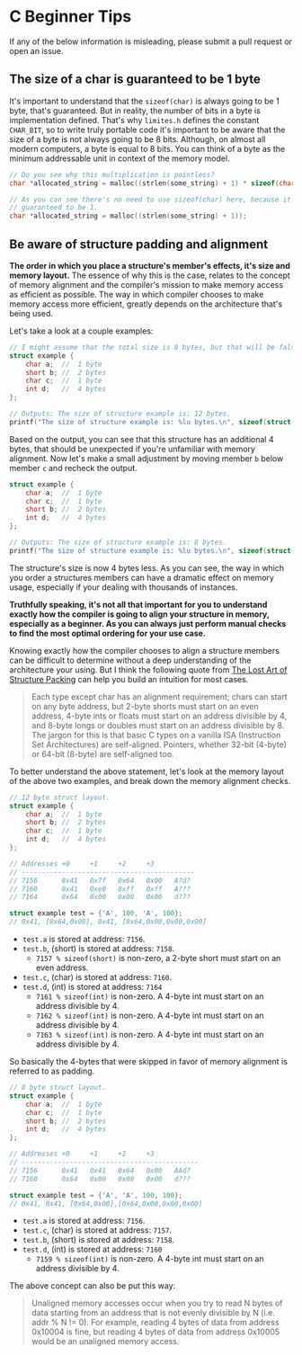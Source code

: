 # C Beginner Tips

If any of the below information is misleading, please submit a pull request or
open an issue.

## The size of a char is guaranteed to be 1 byte

It's important to understand that the `sizeof(char)` is always going to be 1
byte, that's guaranteed. But in reality, the number of bits in a byte is
implementation defined. That's why `limites.h` defines the constant `CHAR_BIT`,
so to write truly portable code it's important to be aware that the size of a
byte is not always going to be 8 bits. Although, on almost all modern
computers, a byte is equal to 8 bits. You can think of a byte as the minimum
addressable unit in context of the memory model.

```C
// Do you see why this multiplication is pointless?
char *allocated_string = malloc((strlen(some_string) + 1) * sizeof(char));

// As you can see there's no need to use sizeof(char) here, because it's
// guaranteed to be 1.
char *allocated_string = malloc((strlen(some_string) + 1));
```

## Be aware of structure padding and alignment

**The order in which you place a structure's member's effects, it's size and
memory layout.** The essence of why this is the case, relates to the concept of
memory alignment and the compiler's mission to make memory access as efficient
as possible. The way in which compiler chooses to make memory access more
efficient, greatly depends on the architecture that's being used.

Let's take a look at a couple examples:

```C
// I might assume that the total size is 8 bytes, but that will be false.
struct example {
    char a;  //  1 byte
    short b; //  2 bytes
    char c;  //  1 byte
    int d;   //  4 bytes
};

// Outputs: The size of structure example is: 12 bytes.
printf("The size of structure example is: %lu bytes.\n", sizeof(struct example));
```

Based on the output, you can see that this structure has an additional 4 bytes,
that should be unexpected if you're unfamiliar with memory alignment. Now let's make
a small adjustment by moving member `b` below member `c` and recheck the
output.

```C
struct example {
    char a;  //  1 byte
    char c;  //  1 byte
    short b; //  2 bytes
    int d;   //  4 bytes
};

// Outputs: The size of structure example is: 8 bytes.
printf("The size of structure example is: %lu bytes.\n", sizeof(struct example));
```

The structure's size is now 4 bytes less. As you can see, the way in which you
order a structures members can have a dramatic effect on memory usage,
especially if your dealing with thousands of instances.

**Truthfully speaking, it's not all that important for you to understand exactly
how the compiler is going to align your structure in memory, especially as a
beginner. As you can always just perform manual checks to find the most optimal
ordering for your use case.**

Knowing exactly how the compiler chooses to align a structure members can be
difficult to determine without a deep understanding of the architecture your
using. But I think the following quote from [The Lost Art of
Structure Packing](http://www.catb.org/esr/structure-packing/) can help you
build an intuition for most cases.

> Each type except char has an alignment requirement; chars can start on any
> byte address, but 2-byte shorts must start on an even address, 4-byte ints or
> floats must start on an address divisible by 4, and 8-byte longs or doubles
> must start on an address divisible by 8. The jargon for this is that basic C
> types on a vanilla ISA (Instruction Set Architectures) are self-aligned.
> Pointers, whether 32-bit (4-byte) or 64-bit (8-byte) are self-aligned too.

To better understand the above statement, let's look at the memory layout of the
above two examples, and break down the memory alignment checks.

```C
// 12 byte struct layout.
struct example {
    char a;  //  1 byte
    short b; //  2 bytes
    char c;  //  1 byte
    int d;   //  4 bytes
};

// Addresses +0     +1     +2     +3
// -------------------------------------------
// 7156      0x41   0x7f   0x64   0x00   A?d?
// 7160      0x41   0xe0   0xff   0xff   A???
// 7164      0x64   0x00   0x00   0x00   d???

struct example test = {'A', 100, 'A', 100};
// 0x41, [0x64,0x00], 0x41, [0x64,0x00,0x00,0x00]
```

- `test.a` is stored at address: `7156`.
- `test.b`, (short) is stored at address: `7158`.
    - `7157 % sizeof(short)` is non-zero, a 2-byte short must start on an even address.
- `test.c`, (char) is stored at address: `7160`.
- `test.d`, (int) is stored at address: `7164`
    - `7161 % sizeof(int)` is non-zero. A 4-byte int must start on an address divisible by 4.
    - `7162 % sizeof(int)` is non-zero. A 4-byte int must start on an address divisible by 4.
    - `7163 % sizeof(int)` is non-zero. A 4-byte int must start on an address divisible by 4.

So basically the 4-bytes that were skipped in favor of memory alignment is referred to as padding.

```C
// 8 byte struct layout.
struct example {
    char a;  //  1 byte
    char c;  //  1 byte
    short b; //  2 bytes
    int d;   //  4 bytes
};

// Addresses +0     +1     +2     +3
// --------------------------------------------
// 7156      0x41   0x41   0x64   0x00   AAd?
// 7160      0x64   0x00   0x00   0x00   d???

struct example test = {'A', 'A', 100, 100};
// 0x41, 0x41, [0x64,0x00],[0x64,0x00,0x00,0x00]
```

- `test.a` is stored at address: `7156`.
- `test.c`, (char) is stored at address: `7157`.
- `test.b`, (short) is stored at address: `7158`.
- `test.d`, (int) is stored at address: `7160`
    - `7159 % sizeof(int)` is non-zero. A 4-byte int must start on an address divisible by 4.

The above concept can also be put this way:

> Unaligned memory accesses occur when you try to read N bytes of data starting
> from an address that is not evenly divisible by N (i.e. addr % N != 0). For
> example, reading 4 bytes of data from address 0x10004 is fine, but reading 4
> bytes of data from address 0x10005 would be an unaligned memory access.
